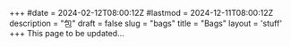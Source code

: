 +++
#date = 2024-02-12T08:00:12Z
#lastmod = 2024-12-11T08:00:12Z
description = "包"
draft = false
slug = "bags"
title = "Bags"
layout = 'stuff'
+++
This page to be updated...